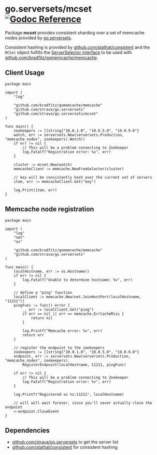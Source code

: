 go.serversets/mcset [![Godoc Reference](https://godoc.org/github.com/strava/go.serversets?status.png)](https://godoc.org/github.com/strava/go.serversets/mcset)
=====================

Package **mcset** provides consistent sharding over a set of memcache nodes
provided by [go.serversets](/..).

Consistent hashing is provided by [github.com/stathat/consistent](github.com/stathat/consistent)
and the `MCSet` object fulfills the [ServerSelector interface](https://github.com/bradfitz/gomemcache/blob/master/memcache/selector.go#L30)
to be used with [github.com/bradfitz/gomemcache/memcache](github.com/bradfitz/gomemcache/memcache).


Client Usage
------------

	package main

	import (
		"log"

		"github.com/bradfitz/gomemcache/memcache"
		"github.com/strava/go.serversets"
		"github.com/strava/go.serversets/mcset"
	)

	func main() {
		zookeepers := []string{"10.0.1.0", "10.0.5.0", "10.0.9.0"}
		watch, err := serversets.New(serversets.Production, "memcache_nodes", zookeepers).Watch()
		if err != nil {
			// This will be a problem connecting to Zookeeper
			log.Fatalf("Registration error: %v", err)
		}

		cluster := mcset.New(watch)
		memcacheClient := memcache.NewFromSelector(cluster)

		// key will be consistently hash over the current set of servers
		item, err := memcacheClient.Get("key")

		log.Print(item, err)
	}

Memcache node registration
--------------------------

	package main

	import (
		"log"
		"net"
		"os"

		"github.com/bradfitz/gomemcache/memcache"
		"github.com/strava/go.serversets"
	)

	func main() {
		localHostname, err := os.Hostname()
		if err != nil {
			log.Fatalf("Unable to determine hostname: %v", err)
		}

		// define a "ping" function
		localClient := memcache.New(net.JoinHostPort(localHostname, "11211"))
		pingFunc := func() error {
			_, err := localClient.Get("ping")
			if err == nil || err == memcache.ErrCacheMiss {
				return nil
			}

			log.Printf("Memcache error: %v", err)
			return err
		}

		// register the endpoint to the zookeepers
		zookeepers := []string{"10.0.1.0", "10.0.5.0", "10.0.9.0"}
		endpoint, err := serversets.New(serversets.Production, "memcache_nodes", zookeepers).
			RegisterEndpoint(localHostname, 11211, pingFunc)

		if err != nil {
			// This will be a problem connecting to Zookeeper
			log.Fatalf("Registration error: %v", err)
		}

		log.Printf("Registered as %s:11211", localHostname)

		// will will wait forever, since you'll never actually close the endpoint
		<-endpoint.CloseEvent
	}

Dependencies
------------
* [github.com/strava/go.serversets](github.com/strava/go.serversets) to get the server list
* [github.com/stathat/consistent](github.com/stathat/consistent) for consistent hashing
